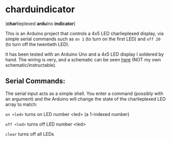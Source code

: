 # charduindicator
(**char**lieplexed **ardu**ino **indicator**)

This is an Arduino project that controls a 4x5 LED charlieplexed display, via simple serial commands such as `on 1` (to turn on the first LED) and `off 20` (to turn off the twentieth LED).

It has been tested with an Arduino Uno and a 4x5 LED display I soldered by hand. The wiring is very, and a schematic can be seen [here](http://www.instructables.com/id/Controlling-20-Leds-from-5-Arduino-pins-using-Cha/step3/The-first-problem-Wiring-it-properly/) (NOT my own schematic/instructable).

## Serial Commands:
The serial input acts as a simple shell. You enter a command (possibly with an argument) and the Arduino will change the state of the charlieplexed LED array to match:

`on <led>`
  turns on LED number \<led> (a 1-indexed number)
  
`off <led>`
  turns off LED number \<led>
  
`clear`
  turns off all LEDs
